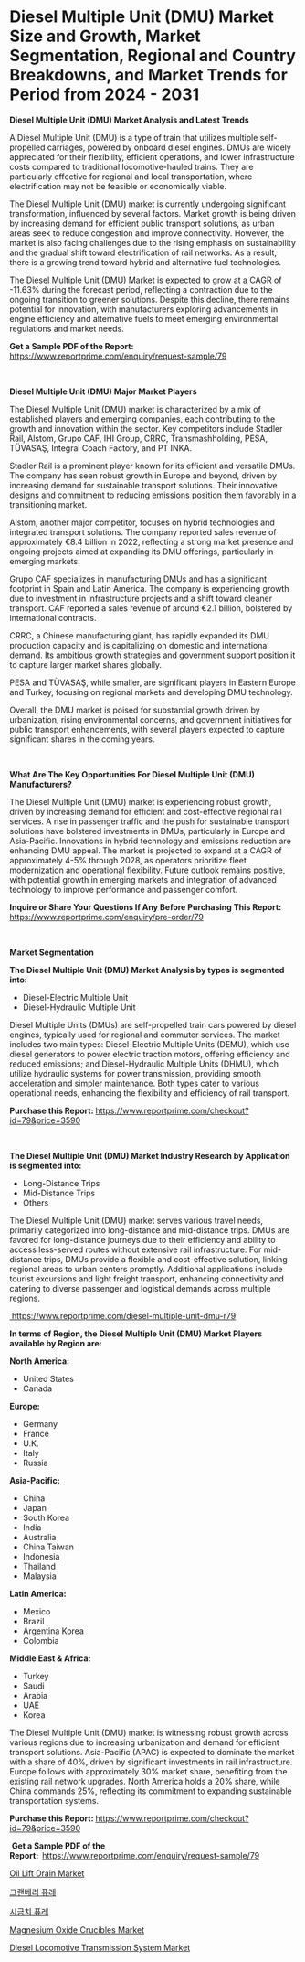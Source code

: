 <p><h1>Diesel Multiple Unit (DMU) Market Size and Growth, Market Segmentation, Regional and Country Breakdowns, and Market Trends for Period from 2024 -  2031</h1></p><p><strong>Diesel Multiple Unit (DMU) Market Analysis and Latest Trends</strong></p>
<p><p>A Diesel Multiple Unit (DMU) is a type of train that utilizes multiple self-propelled carriages, powered by onboard diesel engines. DMUs are widely appreciated for their flexibility, efficient operations, and lower infrastructure costs compared to traditional locomotive-hauled trains. They are particularly effective for regional and local transportation, where electrification may not be feasible or economically viable.</p><p>The Diesel Multiple Unit (DMU) market is currently undergoing significant transformation, influenced by several factors. Market growth is being driven by increasing demand for efficient public transport solutions, as urban areas seek to reduce congestion and improve connectivity. However, the market is also facing challenges due to the rising emphasis on sustainability and the gradual shift toward electrification of rail networks. As a result, there is a growing trend toward hybrid and alternative fuel technologies.</p><p>The Diesel Multiple Unit (DMU) Market is expected to grow at a CAGR of -11.63% during the forecast period, reflecting a contraction due to the ongoing transition to greener solutions. Despite this decline, there remains potential for innovation, with manufacturers exploring advancements in engine efficiency and alternative fuels to meet emerging environmental regulations and market needs.</p></p>
<p><strong>Get a Sample PDF of the Report:&nbsp;</strong> <a href="https://www.reportprime.com/enquiry/request-sample/79">https://www.reportprime.com/enquiry/request-sample/79</a></p>
<p>&nbsp;</p>
<p><strong>Diesel Multiple Unit (DMU) Major Market Players</strong></p>
<p><p>The Diesel Multiple Unit (DMU) market is characterized by a mix of established players and emerging companies, each contributing to the growth and innovation within the sector. Key competitors include Stadler Rail, Alstom, Grupo CAF, IHI Group, CRRC, Transmashholding, PESA, TÜVASAŞ, Integral Coach Factory, and PT INKA.</p><p>Stadler Rail is a prominent player known for its efficient and versatile DMUs. The company has seen robust growth in Europe and beyond, driven by increasing demand for sustainable transport solutions. Their innovative designs and commitment to reducing emissions position them favorably in a transitioning market.</p><p>Alstom, another major competitor, focuses on hybrid technologies and integrated transport solutions. The company reported sales revenue of approximately €8.4 billion in 2022, reflecting a strong market presence and ongoing projects aimed at expanding its DMU offerings, particularly in emerging markets.</p><p>Grupo CAF specializes in manufacturing DMUs and has a significant footprint in Spain and Latin America. The company is experiencing growth due to investment in infrastructure projects and a shift toward cleaner transport. CAF reported a sales revenue of around €2.1 billion, bolstered by international contracts.</p><p>CRRC, a Chinese manufacturing giant, has rapidly expanded its DMU production capacity and is capitalizing on domestic and international demand. Its ambitious growth strategies and government support position it to capture larger market shares globally.</p><p>PESA and TÜVASAŞ, while smaller, are significant players in Eastern Europe and Turkey, focusing on regional markets and developing DMU technology.</p><p>Overall, the DMU market is poised for substantial growth driven by urbanization, rising environmental concerns, and government initiatives for public transport enhancements, with several players expected to capture significant shares in the coming years.</p></p>
<p>&nbsp;</p>
<p><strong>What Are The Key Opportunities For Diesel Multiple Unit (DMU) Manufacturers?</strong></p>
<p><p>The Diesel Multiple Unit (DMU) market is experiencing robust growth, driven by increasing demand for efficient and cost-effective regional rail services. A rise in passenger traffic and the push for sustainable transport solutions have bolstered investments in DMUs, particularly in Europe and Asia-Pacific. Innovations in hybrid technology and emissions reduction are enhancing DMU appeal. The market is projected to expand at a CAGR of approximately 4-5% through 2028, as operators prioritize fleet modernization and operational flexibility. Future outlook remains positive, with potential growth in emerging markets and integration of advanced technology to improve performance and passenger comfort.</p></p>
<p><strong>Inquire or Share Your Questions If Any Before Purchasing This Report:</strong> <a href="https://www.reportprime.com/enquiry/pre-order/79">https://www.reportprime.com/enquiry/pre-order/79</a></p>
<p>&nbsp;</p>
<p><strong>Market Segmentation</strong></p>
<p><strong>The Diesel Multiple Unit (DMU) Market Analysis by types is segmented into:</strong></p>
<p><ul><li>Diesel-Electric Multiple Unit</li><li>Diesel-Hydraulic Multiple Unit</li></ul></p>
<p><p>Diesel Multiple Units (DMUs) are self-propelled train cars powered by diesel engines, typically used for regional and commuter services. The market includes two main types: Diesel-Electric Multiple Units (DEMU), which use diesel generators to power electric traction motors, offering efficiency and reduced emissions; and Diesel-Hydraulic Multiple Units (DHMU), which utilize hydraulic systems for power transmission, providing smooth acceleration and simpler maintenance. Both types cater to various operational needs, enhancing the flexibility and efficiency of rail transport.</p></p>
<p><strong>Purchase this Report:&nbsp;</strong><a href="https://www.reportprime.com/checkout?id=79&price=3590">https://www.reportprime.com/checkout?id=79&price=3590</a></p>
<p>&nbsp;</p>
<p><strong>The Diesel Multiple Unit (DMU) Market Industry Research by Application is segmented into:</strong></p>
<p><ul><li>Long-Distance Trips</li><li>Mid-Distance Trips</li><li>Others</li></ul></p>
<p><p>The Diesel Multiple Unit (DMU) market serves various travel needs, primarily categorized into long-distance and mid-distance trips. DMUs are favored for long-distance journeys due to their efficiency and ability to access less-served routes without extensive rail infrastructure. For mid-distance trips, DMUs provide a flexible and cost-effective solution, linking regional areas to urban centers promptly. Additional applications include tourist excursions and light freight transport, enhancing connectivity and catering to diverse passenger and logistical demands across multiple regions.</p></p>
<p><a href="https://www.reportprime.com/diesel-multiple-unit-dmu-r79">&nbsp;https://www.reportprime.com/diesel-multiple-unit-dmu-r79</a></p>
<p><strong>In terms of Region, the Diesel Multiple Unit (DMU) Market Players available by Region are:</strong></p>
<p>
    <p> <strong> North America: </strong>
        <ul>
            <li>United States</li>
            <li>Canada</li>
        </ul>
        </p> 
    <p> <strong> Europe: </strong>
        <ul>
            <li>Germany</li>
            <li>France</li>
            <li>U.K.</li>
            <li>Italy</li>
            <li>Russia</li>
        </ul>
        </p> 
    <p> <strong> Asia-Pacific: </strong>
        <ul>
            <li>China</li>
            <li>Japan</li>
            <li>South Korea</li>
            <li>India</li>
            <li>Australia</li>
            <li>China Taiwan</li>
            <li>Indonesia</li>
            <li>Thailand</li>
            <li>Malaysia</li>
        </ul>
        </p> 
    <p> <strong> Latin America: </strong>
        <ul>
            <li>Mexico</li>
            <li>Brazil</li>
            <li>Argentina Korea</li>
            <li>Colombia</li>
        </ul>
        </p> 
    <p> <strong> Middle East & Africa: </strong>
        <ul>
            <li>Turkey</li>
            <li>Saudi</li>
            <li>Arabia</li>
            <li>UAE</li>
            <li>Korea</li>
        </ul>
    </p>
    </p>
<p><p>The Diesel Multiple Unit (DMU) market is witnessing robust growth across various regions due to increasing urbanization and demand for efficient transport solutions. Asia-Pacific (APAC) is expected to dominate the market with a share of 40%, driven by significant investments in rail infrastructure. Europe follows with approximately 30% market share, benefiting from the existing rail network upgrades. North America holds a 20% share, while China commands 25%, reflecting its commitment to expanding sustainable transportation systems.</p></p>
<p><strong>Purchase this Report: </strong><a href="https://www.reportprime.com/checkout?id=79&price=3590">https://www.reportprime.com/checkout?id=79&price=3590</a></p>
<p>&nbsp;<strong>Get a Sample PDF of the Report:&nbsp;&nbsp;</strong><a href="https://www.reportprime.com/enquiry/request-sample/79">https://www.reportprime.com/enquiry/request-sample/79</a></p>
<p><strong></strong></p>
<p><p><a href="https://medium.com/@paullawrence644/oil-lift-drain-market-share-market-analysis-growth-trends-forecasts-for-period-from-2024-8d476aa5530b">Oil Lift Drain Market</a></p><p><a href="https://medium.com/@bulahhamill33/%ED%81%AC%EB%9E%9C%EB%B2%A0%EB%A6%AC-%ED%93%8C%EB%A0%88-%EC%8B%9C%EC%9E%A5%EC%97%90-%EB%8C%80%ED%95%9C-%EA%B8%80%EB%A1%9C%EB%B2%8C-%EA%B4%80%EC%A0%90-%ED%8A%B8%EB%A0%8C%EB%93%9C%EC%99%80-%EC%98%88%EC%B8%A1-2024-2031-7b282440350c">크랜베리 퓨레</a></p><p><a href="https://medium.com/@bulahhamill33/%EC%84%B1%EC%9E%A5-%EC%9E%A0%EC%9E%AC%EB%A0%A5-%EC%97%B4%EA%B8%B0-2024%EB%85%84%EB%B6%80%ED%84%B0-2031%EB%85%84%EA%B9%8C%EC%A7%80%EC%9D%98-%EC%8B%9C%EA%B8%88%EC%B9%98-%ED%93%A8%EB%A0%88-%EC%8B%9C%EC%9E%A5-%EC%A0%84%EB%9E%B5-%EB%B6%84%EC%84%9D-%EC%98%88%EC%B8%A1-74d462f5d700">시금치 퓨레</a></p><p><a href="https://issuu.com/reportprime-2/docs/magnesium-oxide-crucibles-market-si_4c8909869712f6">Magnesium Oxide Crucibles Market</a></p><p><a href="https://github.com/arionmp/Market-Research-Report-List-5/blob/main/diesel-locomotive-transmission-system-market.md">Diesel Locomotive Transmission System Market</a></p></p>